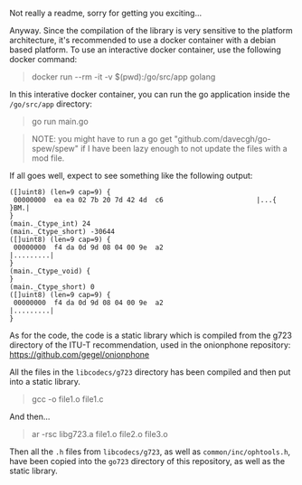 Not really a readme, sorry for getting you exciting...

Anyway. Since the compilation of the library is very sensitive to the platform architecture, it's recommended to use a docker container with a debian based platform. To use an interactive docker container, use the following docker command:

> docker run --rm -it -v $(pwd):/go/src/app golang

In this interative docker container, you can run the go application inside the `/go/src/app` directory:

> go run main.go

> NOTE: you might have to run a go get "github.com/davecgh/go-spew/spew" if I have been lazy enough to not update the files with a mod file.

If all goes well, expect to see something like the following output: 

```
([]uint8) (len=9 cap=9) {
 00000000  ea ea 02 7b 20 7d 42 4d  c6                       |...{ }BM.|
}
(main._Ctype_int) 24
(main._Ctype_short) -30644
([]uint8) (len=9 cap=9) {
 00000000  f4 da 0d 9d 08 04 00 9e  a2                       |.........|
}
(main._Ctype_void) {
}
(main._Ctype_short) 0
([]uint8) (len=9 cap=9) {
 00000000  f4 da 0d 9d 08 04 00 9e  a2                       |.........|
}
```

As for the code, the code is a static library which is compiled from the g723 directory of the ITU-T recommendation, used in the onionphone repository: https://github.com/gegel/onionphone

All the files in the `libcodecs/g723` directory has been compiled and then put into a static library.

> gcc -o file1.o file1.c

And then...

> ar -rsc libg723.a file1.o file2.o file3.o

Then all the `.h` files from `libcodecs/g723`, as well as `common/inc/ophtools.h`, have been copied into the `go723` directory of this repository, as well as the static library. 